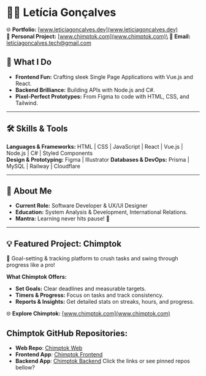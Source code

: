 # 👩‍💻 Letícia Gonçalves  
🌐 **Portfolio:**  [www.leticiagoncalves.dev](www.leticiagoncalves.dev) \
🐒 **Personal Project:** [www.chimptok.com](www.chimptok.com)\
📧 **Email:** leticiagoncalves.tech@gmail.com
## 🌟 What I Do  

- **Frontend Fun:** Crafting sleek Single Page Applications with Vue.js and React.  
- **Backend Brilliance:** Building APIs with Node.js and C#.  
- **Pixel-Perfect Prototypes:** From Figma to code with HTML, CSS, and Tailwind.

---

## 🛠 Skills & Tools  

**Languages & Frameworks:** HTML | CSS | JavaScript | React | Vue.js | Node.js | C#  | Styled Components  
**Design & Prototyping:** Figma | Illustrator
**Databases & DevOps:**  Prisma | MySQL | Railway | Cloudflare  

---

## 🎯 About Me  
- **Current Role:** Software Developer & UX/UI Designer
- **Education:** System Analysis & Development, International Relations.  
- **Mantra:** Learning never hits pause! 🚀 

---

## 💡 Featured Project: **Chimptok**  
🚀 Goal-setting & tracking platform to crush tasks and swing through progress like a pro!  

**What Chimptok Offers:**  
- **Set Goals:** Clear deadlines and measurable targets.  
- **Timers & Progress:** Focus on tasks and track consistency.  
- **Reports & Insights:** Get detailed stats on streaks, hours, and progress.  

🌐 **Explore Chimptok:** [www.chimptok.com](www.chimptok.com)  

## **Chimptok GitHub Repositories:**  
- **Web Repo**: [Chimptok Web](https://github.com/devLeticia/chimptok-website-nextjs)
- **Frontend App**: [Chimptok Frontend](https://github.com/devLeticia/chimptok)
- **Backend App**: [Chimptok Backend](https://github.com/devLeticia/chimptok-server)
Click the links or see pinned repos bellow?
